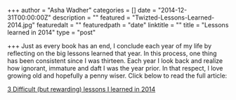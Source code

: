 +++
author = "Asha Wadher"
categories = []
date = "2014-12-31T00:00:00Z"
description = ""
featured = "Twizted-Lessons-Learned-2014.jpg"
featuredalt = ""
featuredpath = "date"
linktitle = ""
title = "Lessons learned in 2014"
type = "post"

+++
Just as every book has an end, I conclude each year of my life by reflecting on the big lessons learned that year. In this process, one thing has been consistent since I was thirteen. Each year I look back and realize   how ignorant, immature and daft I was the year prior. In that respect, I love growing old and hopefully a penny wiser. Click below to read the full article:

<a href="http://www.sheknows.com/living/articles/1068297/3-major-lessons-i-learned-in-2014" target="_blank">3 Difficult (but rewarding) lessons I learned in 2014</a>

